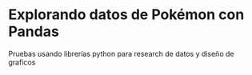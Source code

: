 # Explorando datos de Pokémon con Pandas
Pruebas usando librerías python para research de datos y diseño de graficos 
